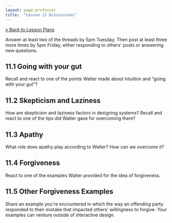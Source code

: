 ```yaml
---
layout: page-professor
title:  "Lesson 11 Discussions"
---
```

[&raquo; Back to Lesson Plans](/lesson-plans/)

Answer at least two of the threads by 5pm Tuesday. Then post at least three more times by 5pm Friday, either responding to others' posts or answering new questions.

## 11.1 Going with your gut

Recall and react to one of the points Walter made about intuition and “going with your gut”?

## 11.2 Skepticism and Laziness

How are skepticism and laziness factors in designing systems? Recall and react to one of the tips did Walter gave for overcoming them?

## 11.3 Apathy

What role does apathy play according to Walter? How can we overcome it?

## 11.4 Forgiveness

React to one of the examples Walter provided for the idea of forgiveness.

## 11.5 Other Forgiveness Examples

Share an example you're encountered in which the way an offending party responded to their mistake that impacted others' willingness to forgive. Your examples can venture outside of interactive design.
